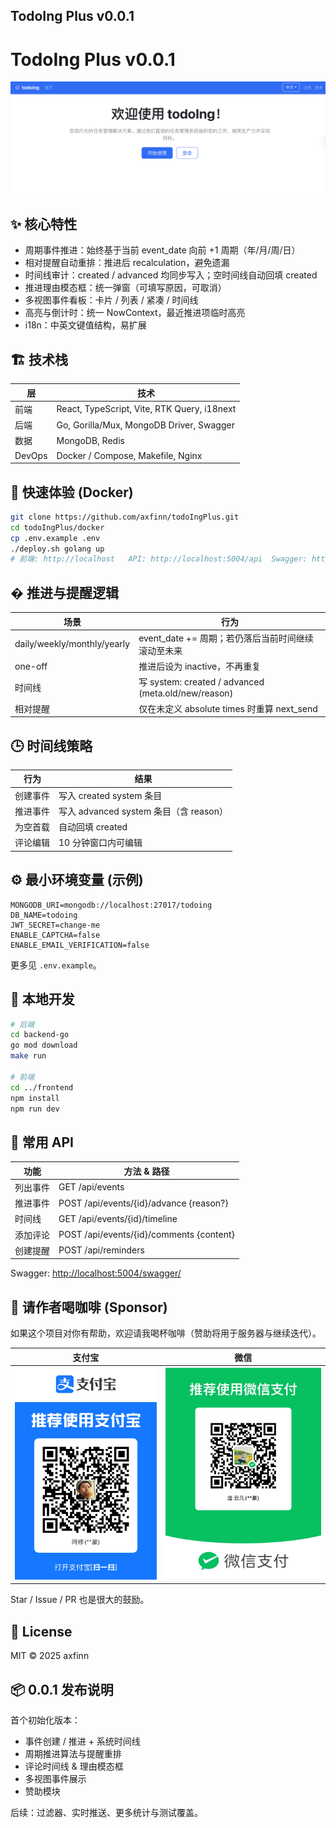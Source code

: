 ## TodoIng Plus v0.0.1
# TodoIng Plus v0.0.1

![Dashboard](./img/dashboard.png)

## ✨ 核心特性

- 周期事件推进：始终基于当前 event_date 向前 +1 周期（年/月/周/日）
- 相对提醒自动重排：推进后 recalculation，避免遗漏
- 时间线审计：created / advanced 均同步写入；空时间线自动回填 created
- 推进理由模态框：统一弹窗（可填写原因，可取消）
- 多视图事件看板：卡片 / 列表 / 紧凑 / 时间线
- 高亮与倒计时：统一 NowContext，最近推进项临时高亮
- i18n：中英文键值结构，易扩展

## 🏗️ 技术栈

| 层 | 技术 |
|----|------|
| 前端 | React, TypeScript, Vite, RTK Query, i18next |
| 后端 | Go, Gorilla/Mux, MongoDB Driver, Swagger |
| 数据 | MongoDB, Redis |
| DevOps | Docker / Compose, Makefile, Nginx |

## 🚀 快速体验 (Docker)

```bash
git clone https://github.com/axfinn/todoIngPlus.git
cd todoIngPlus/docker
cp .env.example .env
./deploy.sh golang up
# 前端: http://localhost   API: http://localhost:5004/api  Swagger: http://localhost:5004/swagger/
```

## � 推进与提醒逻辑

| 场景 | 行为 |
|------|------|
| daily/weekly/monthly/yearly | event_date += 周期；若仍落后当前时间继续滚动至未来 |
| one-off | 推进后设为 inactive，不再重复 |
| 时间线 | 写 system: created / advanced (meta.old/new/reason) |
| 相对提醒 | 仅在未定义 absolute times 时重算 next_send |

## 🕒 时间线策略

| 行为 | 结果 |
|------|------|
| 创建事件 | 写入 created system 条目 |
| 推进事件 | 写入 advanced system 条目（含 reason） |
| 为空首载 | 自动回填 created |
| 评论编辑 | 10 分钟窗口内可编辑 |

## ⚙️ 最小环境变量 (示例)

```env
MONGODB_URI=mongodb://localhost:27017/todoing
DB_NAME=todoing
JWT_SECRET=change-me
ENABLE_CAPTCHA=false
ENABLE_EMAIL_VERIFICATION=false
```

更多见 `.env.example`。

## 🧪 本地开发

```bash
# 后端
cd backend-go
go mod download
make run

# 前端
cd ../frontend
npm install
npm run dev
```

## 🔌 常用 API

| 功能 | 方法 & 路径 |
|------|-------------|
| 列出事件 | GET /api/events |
| 推进事件 | POST /api/events/{id}/advance {reason?} |
| 时间线 | GET /api/events/{id}/timeline |
| 添加评论 | POST /api/events/{id}/comments {content} |
| 创建提醒 | POST /api/reminders |

Swagger: [http://localhost:5004/swagger/](http://localhost:5004/swagger/)

## 💖 请作者喝咖啡 (Sponsor)

如果这个项目对你有帮助，欢迎请我喝杯咖啡（赞助将用于服务器与继续迭代）。

| 支付宝 | 微信 |
|--------|------|
| ![支付宝](./img/alipay.JPG) | ![微信](./img/wxpay.JPG) |

Star / Issue / PR 也是很大的鼓励。

## 🧾 License

MIT © 2025 axfinn

## 📦 0.0.1 发布说明

首个初始化版本：

- 事件创建 / 推进 + 系统时间线
- 周期推进算法与提醒重排
- 评论时间线 & 理由模态框
- 多视图事件展示
- 赞助模块

后续：过滤器、实时推送、更多统计与测试覆盖。
